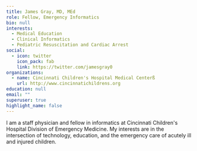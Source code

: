 ```yaml
---
title: James Gray, MD, MEd
role: Fellow, Emergency Informatics
bio: null
interests:
  - Medical Education
  - Clinical Informatics
  - Pediatric Resuscitation and Cardiac Arrest
social:
  - icon: twitter
    icon_pack: fab
    link: https://twitter.com/jamesgray0
organizations:
  - name: Cincinnati Children's Hospital Medical Centerß
    url: http://www.cincinnatichildrens.org
education: null
email: ""
superuser: true
highlight_name: false
---
```

I am a staff physician and fellow in informatics at Cincinnati Children's Hospital Division of Emergency Medicine. My interests are in the intersection of technology, education, and the emergency care of acutely ill and injured children.
